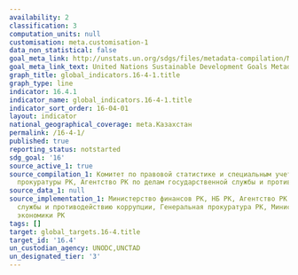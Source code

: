 ```yaml
---
availability: 2
classification: 3
computation_units: null
customisation: meta.customisation-1
data_non_statistical: false
goal_meta_link: http://unstats.un.org/sdgs/files/metadata-compilation/Metadata-Goal-16.pdf
goal_meta_link_text: United Nations Sustainable Development Goals Metadata (pdf 1361kB)
graph_title: global_indicators.16-4-1.title
graph_type: line
indicator: 16.4.1
indicator_name: global_indicators.16-4-1.title
indicator_sort_order: 16-04-01
layout: indicator
national_geographical_coverage: meta.Казахстан
permalink: /16-4-1/
published: true
reporting_status: notstarted
sdg_goal: '16'
source_active_1: true
source_compilation_1: Комитет по правовой статистике и специальным учетам Генеральной
  прокуратуры РК, Агентство РК по делам государственной службы и противодействию коррупции
source_data_1: null
source_implementation_1: Министерство финансов РК, НБ РК, Агентство РК по делам государственной
  службы и противодействию коррупции, Генеральная прокуратура РК, Министерство национальной
  экономики РК
tags: []
target: global_targets.16-4.title
target_id: '16.4'
un_custodian_agency: UNODC,UNCTAD
un_designated_tier: '3'
---
```

